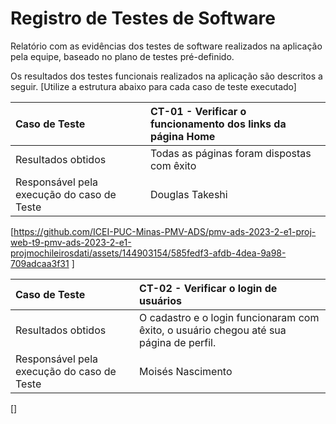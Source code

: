 # Registro de Testes de Software

Relatório com as evidências dos testes de software realizados na aplicação pela equipe, baseado no plano de testes pré-definido.

Os resultados dos testes funcionais realizados na aplicação são descritos a seguir. [Utilize a estrutura abaixo para cada caso de teste executado]

|Caso de Teste    | CT-01 - Verificar o funcionamento dos links da página Home |
|:---|:---|
| Resultados obtidos | Todas as páginas foram dispostas com êxito  |
| Responsável pela execução do caso de Teste | Douglas Takeshi |

[https://github.com/ICEI-PUC-Minas-PMV-ADS/pmv-ads-2023-2-e1-proj-web-t9-pmv-ads-2023-2-e1-projmochileirosdati/assets/144903154/585fedf3-afdb-4dea-9a98-709adcaa3f31
]





|Caso de Teste    | CT-02 - Verificar o login de usuários |
|:---|:---|
| Resultados obtidos | O cadastro e o login funcionaram com êxito, o usuário chegou até sua página de perfil.  |
| Responsável pela execução do caso de Teste | Moisés Nascimento |

[]
